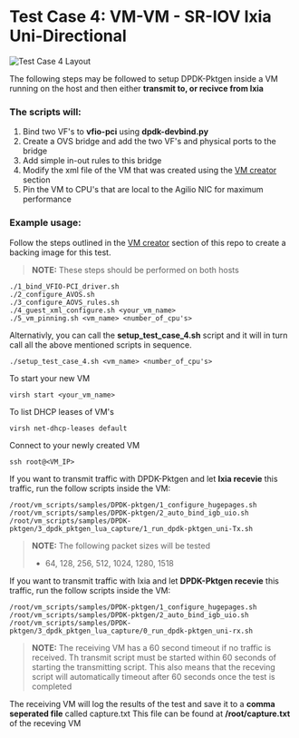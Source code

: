 # Test Case 4: VM-VM - SR-IOV Ixia Uni-Directional

![Test Case 4 Layout](https://github.com/netronome-support/IVG/blob/master/aovs_2.6B/test_case_2/test_case_2_layout.png?raw=true)

The following steps may be followed to setup DPDK-Pktgen inside a VM running on the host and then either **transmit to, or recivce from Ixia**

### The scripts will:
1. Bind two VF's to **vfio-pci** using **dpdk-devbind.py**
2. Create a OVS bridge and add the two VF's and physical ports to the bridge
4. Add simple in-out rules to this bridge
5. Modify the xml file of the VM that was created using the [VM creator](https://github.com/netronome-support/IVG/tree/master/aovs_2.6B/vm_creator/ubuntu) section
5. Pin the VM to CPU's that are local to the Agilio NIC for maximum performance

### Example usage:
Follow the steps outlined in the [VM creator](https://github.com/netronome-support/IVG/tree/master/aovs_2.6B/vm_creator/ubuntu) section of this repo to create a backing image for this test.
>**NOTE:**
>These steps should be performed on both hosts
```
./1_bind_VFIO-PCI_driver.sh
./2_configure_AVOS.sh
./3_configure_AOVS_rules.sh
./4_guest_xml_configure.sh <your_vm_name>
./5_vm_pinning.sh <vm_name> <number_of_cpu's>
```

Alternativly, you can call the **setup_test_case_4.sh** script and it will in turn call all the above mentioned scripts in sequence.
```
./setup_test_case_4.sh <vm_name> <number_of_cpu's>
```
To start your new VM
```
virsh start <your_vm_name>
```
To list DHCP leases of VM's
```
virsh net-dhcp-leases default
```
Connect to your newly created VM
```
ssh root@<VM_IP>
```
If you want to transmit traffic with DPDK-Pktgen and let **Ixia recevie** this traffic, run the follow scripts inside the VM:
```
/root/vm_scripts/samples/DPDK-pktgen/1_configure_hugepages.sh
/root/vm_scripts/samples/DPDK-pktgen/2_auto_bind_igb_uio.sh
/root/vm_scripts/samples/DPDK-pktgen/3_dpdk_pktgen_lua_capture/1_run_dpdk-pktgen_uni-Tx.sh
```
> **NOTE:**
> The following packet sizes will be tested
> - 64, 128, 256, 512, 1024, 1280, 1518

If you want to transmit traffic with Ixia and let **DPDK-Pktgen recevie** this traffic, run the follow scripts inside the VM:
```
/root/vm_scripts/samples/DPDK-pktgen/1_configure_hugepages.sh
/root/vm_scripts/samples/DPDK-pktgen/2_auto_bind_igb_uio.sh
/root/vm_scripts/samples/DPDK-pktgen/3_dpdk_pktgen_lua_capture/0_run_dpdk-pktgen_uni-rx.sh
```
> **NOTE:**
> The receiving VM has a 60 second timeout if no traffic is received. Th transmit script must be started within 60 seconds of starting the transmitting script. This also means that the receving script will automatically timeout after 60 seconds once the test is completed

The receiving VM will log the results of the test and save it to a **comma seperated file** called capture.txt
This file can be found at **/root/capture.txt** of the receving VM
